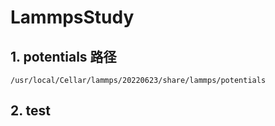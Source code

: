 # LammpsStudy

## 1. potentials 路径

```
/usr/local/Cellar/lammps/20220623/share/lammps/potentials
```

## 2. test

